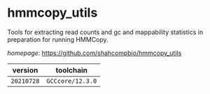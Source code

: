 # hmmcopy_utils

Tools for extracting read counts and gc and mappability statistics in preparation for running HMMCopy.

*homepage*: <https://github.com/shahcompbio/hmmcopy_utils>

version | toolchain
--------|----------
``20210728`` | ``GCCcore/12.3.0``
